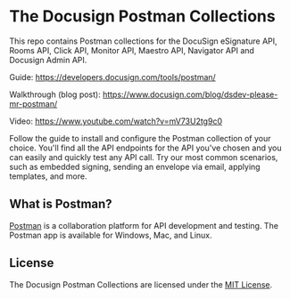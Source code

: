 # The Docusign Postman Collections

This repo contains Postman collections for the DocuSign eSignature API, Rooms API, Click API, Monitor API, Maestro API, Navigator API and Docusign Admin API. 

Guide: https://developers.docusign.com/tools/postman/

Walkthrough (blog post): https://www.docusign.com/blog/dsdev-please-mr-postman/ 

Video: https://www.youtube.com/watch?v=mV73U2tg9c0

Follow the guide to install and configure the Postman collection of your choice. You'll find all the API endpoints for the API you've chosen and you can easily and quickly test any API call. Try our most common scenarios, such as embedded signing, sending an envelope via email, applying templates, and more. 

## What is Postman? 

[Postman](https://www.getpostman.com/) is a collaboration platform for API development and testing. The Postman app is available for Windows, Mac, and Linux.  

## License 

The Docusign Postman Collections are licensed under the [MIT License](LICENSE).
